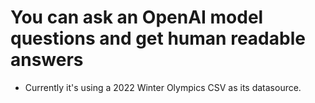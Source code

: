 # You can ask an OpenAI model questions and get human readable answers
- Currently it's using a 2022 Winter Olympics CSV as its datasource.
